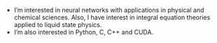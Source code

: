 - I’m interested in neural networks with applications in physical and chemical sciences. Also, I have interest in integral equation theories applied to liquid state physics.
- I’m also interested in Python, C, C++ and CUDA.

<!---
![Status](./profile-3d-contrib/profile-night-rainbow.svg)
--->

<!---
CarvFS/CarvFS is a ✨ special ✨ repository because its `README.md` (this file) appears on your GitHub profile.
You can click the Preview link to take a look at your changes.
--->
